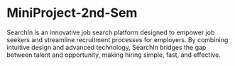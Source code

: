 # MiniProject-2nd-Sem
SearchIn is an innovative job search platform designed to empower job seekers and streamline recruitment processes for employers. By combining intuitive design and advanced technology, SearchIn bridges the gap between talent and opportunity, making hiring simple, fast, and effective.  
